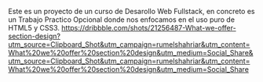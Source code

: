 Este es un proyecto de un curso de Desarollo Web Fullstack, en concreto es un Trabajo Practico Opcional donde nos enfocamos en el uso puro de HTML5 y CSS3.
[https://dribbble.com/shots/21256487-What-we-offer-section-design?utm_source=Clipboard_Shot&utm_campaign=rumelshahriar&utm_content=What%20we%20offer%20section%20design&utm_medium=Social_Share&utm_source=Clipboard_Shot&utm_campaign=rumelshahriar&utm_content=What%20we%20offer%20section%20design&utm_medium=Social_Share
](https://dribbble.com/shots/21256487-What-we-offer-section-design)

